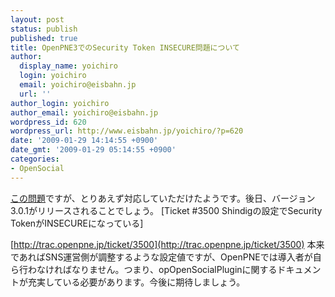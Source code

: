 ```yaml
---
layout: post
status: publish
published: true
title: OpenPNE3でのSecurity Token INSECURE問題について
author:
  display_name: yoichiro
  login: yoichiro
  email: yoichiro@eisbahn.jp
  url: ''
author_login: yoichiro
author_email: yoichiro@eisbahn.jp
wordpress_id: 620
wordpress_url: http://www.eisbahn.jp/yoichiro/?p=620
date: '2009-01-29 14:14:55 +0900'
date_gmt: '2009-01-29 05:14:55 +0900'
categories:
- OpenSocial
---
```


[この問題](http://groups.google.co.jp/group/opensocial-japan/browse_thread/thread/5db84f55b970630a)ですが、とりあえず対応していただけたようです。後日、バージョン3.0.1がリリースされることでしょう。
[Ticket #3500 Shindigの設定でSecurity TokenがINSECUREになっている]

[http://trac.openpne.jp/ticket/3500](http://trac.openpne.jp/ticket/3500)
本来であればSNS運営側が調整するような設定値ですが、OpenPNEでは導入者が自ら行わなければなりません。つまり、opOpenSocialPluginに関するドキュメントが充実している必要があります。今後に期待しましょう。
